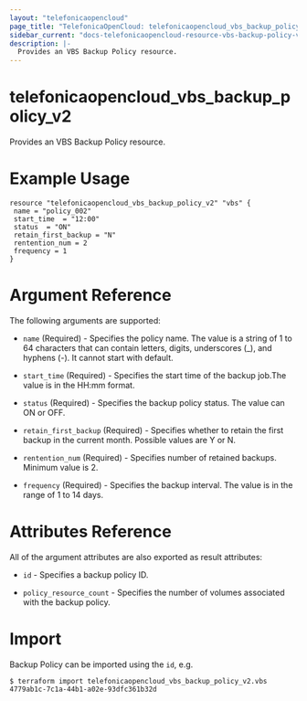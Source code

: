 ```yaml
---
layout: "telefonicaopencloud"
page_title: "TelefonicaOpenCloud: telefonicaopencloud_vbs_backup_policy_v2"
sidebar_current: "docs-telefonicaopencloud-resource-vbs-backup-policy-v2"
description: |-
  Provides an VBS Backup Policy resource.
---
```


# telefonicaopencloud_vbs_backup_policy_v2

Provides an VBS Backup Policy resource.

# Example Usage

 ```hcl
resource "telefonicaopencloud_vbs_backup_policy_v2" "vbs" {
  name = "policy_002"
  start_time  = "12:00"
  status  = "ON"
  retain_first_backup = "N"
  rentention_num = 2
  frequency = 1
}
 ```

# Argument Reference

The following arguments are supported:

* `name` (Required) - Specifies the policy name. The value is a string of 1 to 64 characters that can contain letters, digits, underscores (_), and hyphens (-). It cannot start with default.

* `start_time` (Required) - Specifies the start time of the backup job.The value is in the HH:mm format.                                                         

* `status` (Required) - Specifies the backup policy status. The value can ON or OFF.

* `retain_first_backup` (Required) - Specifies whether to retain the first backup in the current month. Possible values are Y or N. 

* `rentention_num` (Required) - Specifies number of retained backups. Minimum value is 2.

* `frequency` (Required) - Specifies the backup interval. The value is in the range of 1 to 14 days.

# Attributes Reference

All of the argument attributes are also exported as
result attributes:

* `id` - Specifies a backup policy ID.
 
* `policy_resource_count` - Specifies the number of volumes associated with the backup policy.

# Import

Backup Policy can be imported using the `id`, e.g.

```
$ terraform import telefonicaopencloud_vbs_backup_policy_v2.vbs 4779ab1c-7c1a-44b1-a02e-93dfc361b32d
```